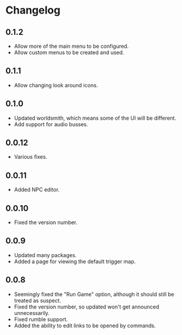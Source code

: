 # Changelog

## 0.1.2

- Allow more of the main menu to be configured.
- Allow custom menus to be created and used.

## 0.1.1

- Allow changing look around icons.

## 0.1.0

- Updated worldsmith, which means some of the UI will be different.
- Add support for audio busses.

## 0.0.12

- Various fixes.

## 0.0.11

- Added NPC editor.

## 0.0.10

- Fixed the version number.

## 0.0.9

- Updated many packages.
- Added a page for viewing the default trigger map.

## 0.0.8

- Seemingly fixed the "Run Game" option, although it should still be treated as suspect.
- Fixed the version number, so updated won't get announced unnecessarily.
- Fixed rumble support.
- Added the ability to edit links to be opened by commands.
